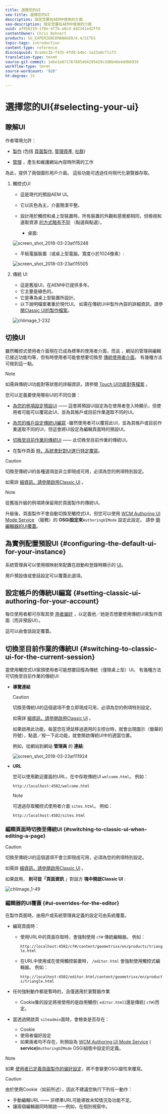 ```yaml
---
title: 選擇您的UI
seo-title: 選擇您的UI
description: 設定您要在AEM中使用的介面
seo-description: 設定您要在AEM中使用的介面
uuid: af956219-178e-477b-a0cd-dd2341ed2ff0
contentOwner: Chris Bohnert
products: SG_EXPERIENCEMANAGER/6.4/SITES
topic-tags: introduction
content-type: reference
discoiquuid: 9cadec1b-f435-4fd8-b4bc-1a23a0cf11f3
translation-type: tm+mt
source-git-commit: 1ebe1e871767605dd4295429c3d0b4de4dd66939
workflow-type: tm+mt
source-wordcount: '920'
ht-degree: 1%

---
```



# 選擇您的UI{#selecting-your-ui}

## 瞭解UI

作者環境允許：

* [製作](/help/sites-authoring/author.md) (包括 [頁面製作](/help/sites-authoring/author-environment-tools.md), [管理資產](/help/assets/home.md), [社群](/help/communities/author-communities.md))

* [管理](/help/sites-administering/home.md) ，產生和維護網站內容時所需的工作

為此，提供了兩個圖形用戶介面。 這些功能可透過任何現代化瀏覽器存取。

1. 觸控式UI

   * 這是現代的預設AEM UI。
   * 它以灰色為主，介面簡潔平整。
   * 設計用於觸控和桌上型裝置時，所有裝置的外觀和感覺都相同，但檢視和選取資源 [的方式略有不同](/help/sites-authoring/basic-handling.md#viewing-and-selecting-resources) （點選與點選）。

      * 桌面:

   ![screen_shot_2018-03-23at115248](assets/screen_shot_2018-03-23at115248.png)

   * 平板電腦裝置（或桌上型電腦，寬度小於1024像素）:

   ![screen_shot_2018-03-23at115505](assets/screen_shot_2018-03-23at115505.png)

1. 傳統 UI

   * 這是舊版UI，在AEM中已提供多年。
   * 它主要是綠色的。
   * 它是專為桌上型裝置所設計。
   * 以下說明檔案著重於現代UI。 如需在傳統UI中製作內容的詳細資訊，請參 [閱Classic UI的製作檔案](/help/sites-classic-ui-authoring/classicui.md)。

   ![chlimage_1-232](assets/chlimage_1-232.png)

## 切換UI

雖然觸控式使用者介面現在已成為標準的使用者介面，而且 [](../release-notes/touch-ui-features-status.md) ，網站的管理與編輯已接近功能均等，但有時使用者可能會想要切換至 [傳統使用者介面](/help/sites-classic-ui-authoring/classicui.md)。 有幾種方法可做到這一點。

>[!NOTE]
>
>如需與傳統UI功能對等狀態的詳細資訊，請參閱 [Touch UI功能對等檔案](../release-notes/touch-ui-features-status.md) 。

您可以定義要使用哪些UI的不同位置：

* [為您的例項設定預設UI](#configuring-the-default-ui-for-your-instance) —— 這會將預設UI設定為在使用者登入時顯示，但使用者可能可以覆寫此UI，並為其帳戶或目前作業選取不同的UI。

* [為您的帳戶設定傳統UI編寫](/help/sites-authoring/select-ui.md#setting-classic-ui-authoring-for-your-account) -雖然使用者可以覆寫此UI，並為其帳戶或目前作業選取不同的UI，但這會將UI設定為編輯頁面時的預設UI。

* [切換至目前作業的傳統UI](#switching-to-classic-ui-for-the-current-session) —— 此切換至目前作業的傳統UI。

* 在製作頁面 [時，系統會針對UI進行特定覆寫](#ui-overrides-for-the-editor)。

>[!CAUTION]
>
>切換至傳統UI的各種選項並非立即現成可用，必須為您的例項特別設定。
>
>如需詳 [細資訊，請參閱啟用Classic UI](/help/sites-administering/enable-classic-ui.md) 。

>[!NOTE]
>
>從舊版升級的例項將保留用於頁面製作的傳統UI。
>
>升級後，頁面製作不會自動切換至觸控式UI，但您可以使用 [WCM Authoring UI Mode Service](/help/sites-deploying/configuring-osgi.md) （服務）的 **OSGi設定來**`AuthoringUIMode` 設定此設定。 請參 [閱編輯器的UI覆蓋](#ui-overrides-for-the-editor)。

## 為實例配置預設UI {#configuring-the-default-ui-for-your-instance}

系統管理員可以使用根映射來配置在啟動和登錄時顯示的 [UI](/help/sites-deploying/osgi-configuration-settings.md)。

用戶預設值或會話設定可以覆蓋此選項。

## 設定帳戶的傳統UI編寫 {#setting-classic-ui-authoring-for-your-account}

每位使用者都可存取其使 [用者偏好](/help/sites-authoring/user-properties.md) ，以定義他／她是否想要使用傳統UI來製作頁面（而非預設UI）。

這可以由會話設定覆蓋。

## 切換至目前作業的傳統UI {#switching-to-classic-ui-for-the-current-session}

當使用觸控式UI案頭使用者可能想要回復為傳統（僅限桌上型）UI。 有幾種方法可切換至目前作業的傳統UI:

* **導覽連結**

   >[!CAUTION]
   >
   >切換至傳統UI的這個選項不會立即現成可用，必須為您的例項特別設定。
   >
   >
   >如需詳 [細資訊，請參閱啟用Classic UI](/help/sites-administering/enable-classic-ui.md) 。

   如果啟用此功能，每當您在滑鼠移過適用的主控台時，就會出現圖示（螢幕的符號），點選／按一下此功能，就會開啟傳統UI中的適當位置。

   例如，從網站到網站 **管理員** 的 **連結**:

   ![screen_shot_2018-03-23at111924](assets/screen_shot_2018-03-23at111924.png)

* **URL**

   您可以使用歡迎畫面的URL，在中存取傳統UI `welcome.html`。 例如：

   `http://localhost:4502/welcome.html`

   >[!NOTE]
   >
   >可透過存取觸控式使用者介面 `sites.html`。 例如：
   >
   >
   >`http://localhost:4502/sites.html`

### 編輯頁面時切換至傳統UI {#switching-to-classic-ui-when-editing-a-page}

>[!CAUTION]
>
>切換至傳統UI的這個選項不會立即現成可用，必須為您的例項特別設定。
>
>如需詳 [細資訊，請參閱啟用Classic UI](/help/sites-administering/enable-classic-ui.md) 。

如果啟用， **則可從「頁面資訊** 」對話方 **塊中開啟Classic UI** :

![chlimage_1-49](assets/chlimage_1-49.png)

### 編輯器的UI覆蓋 {#ui-overrides-for-the-editor}

在製作頁面時，由用戶或系統管理員定義的設定可由系統覆蓋。

* 編寫頁面時：

   * 使用URL中的頁面存取時，會強制使用 `cf#` 傳統編輯器。 例如：

      `http://localhost:4502/cf#/content/geometrixx/en/products/triangle.html`

   * 在URL中使用或在使用觸控裝置時， `/editor.html` 會強制使用觸控式編輯器。 例如：

      `http://localhost:4502/editor.html/content/geometrixx/en/products/triangle.html`

* 任何強制動作都是暫時的，且僅適用於瀏覽器作業

   * Cookie集的設定將視使用的是啟用觸控( `editor.html`)還是傳統( `cf#`)而定。

* 當透過開啟頁 `siteadmin`面時，會檢查是否存在：

   * Cookie
   * 使用者偏好設定
   * 如果兩者均不存在，則預設為 [WCM Authoring UI Mode Service](/help/sites-deploying/configuring-osgi.md) ( **service)**`AuthoringUIMode` OSGi組態中設定的定義。

>[!NOTE]
>
>如果 [使用者已定義頁面製作的偏好設定](#setting-classic-ui-authoring-for-your-account)，將不會變更OSGi屬性來覆寫。

>[!CAUTION]
>
>由於使用Cookie（如前所述），因此不建議您執行下列任一動作：
>
>* 手動編輯URL —— 非標準URL可能導致未知情況及功能不足。
>* 讓兩個編輯器同時開啟——例如，在個別視窗中。

>



